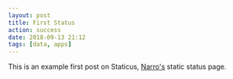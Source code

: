 ```yaml
---
layout: post
title: First Status
action: success
date: 2018-09-13 21:12
tags: [data, apps]
---
```


This is an example first post on Staticus, [Narro's](//narro.co) static status page.
